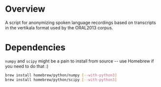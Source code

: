 # Overview

A script for anonymizing spoken language recordings based on transcripts in the
vertikala format used by the ORAL2013 corpus.

# Dependencies

`numpy` and `scipy` might be a pain to install from source -- use Homebrew if
you need to do that :)

```sh
brew install homebrew/python/numpy [--with-python3]
brew install homebrew/python/scipy [--with-python3]
```
